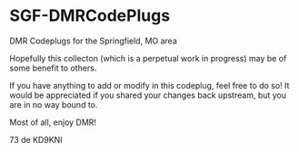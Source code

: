 # SGF-DMRCodePlugs
DMR Codeplugs for the Springfield, MO area

  Hopefully this collecton (which is a perpetual work in progress) may be of some benefit to others.

  If you have anything to add or modify in this codeplug, feel free to do so!  It would be appreciated if you shared your changes back upstream, but you are in no way bound to.

  Most of all, enjoy DMR!

  73 de KD9KNI
